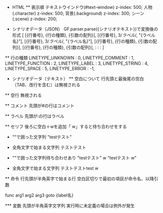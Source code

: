 * HTML
** 表示順
テキストウインドウ(#text-window)    z-index: 500;
人物(.character)    z-index: 500;
背景(.background)    z-index: 300;
シーン(.scene)    z-index: 200;


* シナリオデータ（JSON）
  GF.parser.parse({シナリオテキスト})で変換後の形式
[
    [{行番号}, {行の種類}, {引数の配列}],
    [{行番号}, 3/*ラベル*/, "{ラベル名}"],
    [{行番号}, 3/*ラベル*/, "{ラベル名}"],
    [{行番号}, {行の種類}, {引数の配列}],
    [{行番号}, {行の種類}, {引数の配列}],
     :
     :
     :
]


** 行の種類
LINETYPE_UNKNOWN : 0,
LINETYPE_COMMENT : 1,
LINETYPE_FUNCTION : 2,
LINETYPE_LABEL : 3,
LINETYPE_STRING : 4,
LINETYPE_SPACE : 5,
LINETYPE_ERROR : -1,


* シナリオデータ（テキスト）
** 空白について
行先頭と最後尾の空白（TAB、改行を含む）は無視される

** 空行
無視される

** コメント
先頭が#の行はコメント

** ラベル
先頭が:の行はラベル

** セリフ
後ろに空白＋wを追加「 w」すると待ち合わせをする

- ""で囲った文字列
"testテスト"

- 全角文字で始まる文字列
テストテスト

- ""で囲った文字列待ち合わせあり
"testテスト" w
"testテスト w"

- 全角文字で始まる文字列
テストテストtest w

** 命令
行先頭が半角英字で始まる行
空白区切りで最初の項目が命令名、以降引数

func arg1 arg2 arg3
goto {label名}

*** 変数
先頭が半角英字文字列
実行時に未定義の場合は例外が発生
